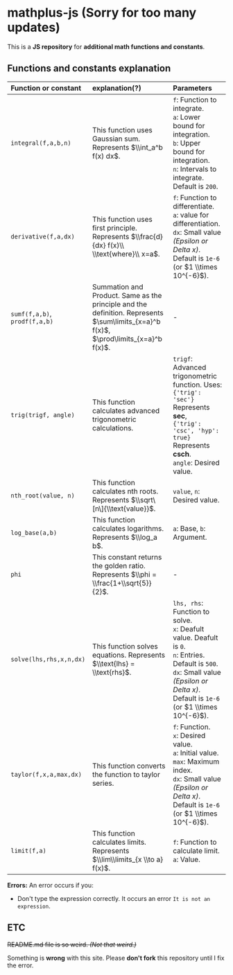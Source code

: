 # mathplus-js (Sorry for too many updates)

This is a **JS repository** for **additional math functions and constants**.

## Functions and constants explanation

|Function or constant|explanation(?)|Parameters|
|:-|:-|:-|
|`integral(f,a,b,n)`|This function uses Gaussian sum. Represents $\\int_a^b f(x) dx$.|`f`: Function to integrate.<br/>`a`: Lower bound for integration.<br/>`b`: Upper bound for integration.<br/>`n`: Intervals to integrate. Default is `200`.|
|`derivative(f,a,dx)`|This function uses first principle. Represents $\\frac{d}{dx} f(x)\\ \\text{where}\\ x=a$.|`f`: Function to differentiate.<br/>`a`: value for differentiation.<br/>`dx`: Small value *(Epsilon or Delta x)*. Default is `1e-6` (or $1 \\times 10^{-6}$).|
|`sumf(f,a,b)`,  `prodf(f,a,b)`|Summation and Product. Same as the principle and the definition. Represents $\sum\limits_{x=a}^b f(x)$, $\prod\limits_{x=a}^b f(x)$.|-|
|`trig(trigf, angle)`|This function calculates advanced trigonometric calculations.|`trigf`: Advanced trigonometric function. Uses:<br/>`{'trig': 'sec'}` Represents **sec**,<br/>`{'trig': 'csc', 'hyp': true}` Represents **csch**.<br/>`angle`: Desired value.|
|`nth_root(value, n)`|This function calculates nth roots. Represents $\\sqrt\[n\]{\\text{value}}$.|`value`, `n`: Desired value.|
|`log_base(a,b)`|This function calculates logarithms. Represents $\\log_a b$.|`a`: Base, `b`: Argument.|
|`phi`|This constant returns the golden ratio. Represents $\\phi = \\frac{1+\\sqrt{5}}{2}$.|-|
|`solve(lhs,rhs,x,n,dx)`|This function solves equations. Represents $\\text{lhs} = \\text{rhs}$.|`lhs, rhs`: Function to solve.<br/>`x`: Deafult value. Deafult is `0`.<br/>`n`: Entries. Default is `500`.<br/>`dx`: Small value *(Epsilon or Delta x)*. Default is `1e-6` (or $1 \\times 10^{-6}$).|
|`taylor(f,x,a,max,dx)`|This function converts the function to taylor series.|`f`: Function.<br/>`x`: Desired value.<br/>`a`: Initial value.<br/>`max`: Maximum index.<br/>`dx`: Small value *(Epsilon or Delta x)*. Default is `1e-6` (or $1 \\times 10^{-6}$).|
|`limit(f,a)`|This function calculates limits. Represents $\\lim\\limits_{x \\to a} f(x)$.|`f`: Function to calculate limit.<br/>`a`: Value.|

**Errors:** An error occurs if you:
* Don't type the expression correctly. It occurs an error `It is not an expression`.

## ETC

~~README.md file is so weird. *(Not that weird.)*~~

Something is **wrong** with this site. Please **don't fork** this repository until I fix the error.
